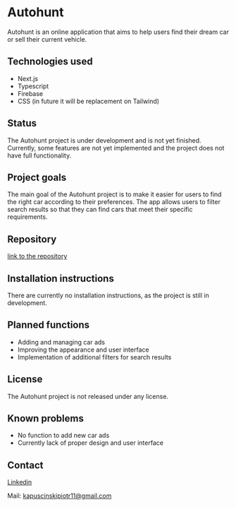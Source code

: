 # Autohunt

Autohunt is an online application that aims to help users find their dream car or sell their current vehicle.

## Technologies used

- Next.js
- Typescript
- Firebase
- CSS (in future it will be replacement on Tailwind)


## Status

The Autohunt project is under development and is not yet finished. Currently, some features are not yet implemented and the project does not have full functionality.

## Project goals

The main goal of the Autohunt project is to make it easier for users to find the right car according to their preferences. The app allows users to filter search results so that they can find cars that meet their specific requirements.

## Repository

[link to the repository](https://github.com/Pi0t3r/AutoHunt)

## Installation instructions

There are currently no installation instructions, as the project is still in development.

## Planned functions

- Adding and managing car ads
- Improving the appearance and user interface
- Implementation of additional filters for search results

## License

The Autohunt project is not released under any license.

## Known problems

- No function to add new car ads
- Currently lack of proper design and user interface

## Contact

[Linkedin](https://www.linkedin.com/in/piotrkapuscinski/)

Mail: kapuscinskipiotr11@gmail.com
